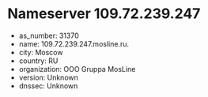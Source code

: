 # Nameserver 109.72.239.247

* as_number: 31370
* name: 109.72.239.247.mosline.ru.
* city: Moscow
* country: RU
* organization: OOO Gruppa MosLine
* version: Unknown
* dnssec: Unknown
